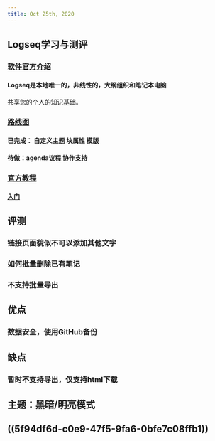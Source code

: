 ```yaml
---
title: Oct 25th, 2020
---
```


## Logseq学习与测评
### [软件官方介绍](https://logseq.com/blog/about )
#### Logseq是本地唯一的，非线性的，大纲组织和笔记本电脑
共享您的个人的知识基础。
### [路线图](https://github.com/logseq/logseq/projects/1)
#### 已完成： 自定义主题 块属性 模版
#### 待做：agenda议程 协作支持
### [官方教程](https://logseq.github.io/page/contents)
#### [入门](https://logseq.github.io/page/getting%2520started)
## 评测
### 链接页面貌似不可以添加其他文字
### 如何批量删除已有笔记
### 不支持批量导出
## 优点
### 数据安全，使用GitHub备份
## 缺点
### 暂时不支持导出，仅支持html下载
## 主题：黑暗/明亮模式
## ((5f94df6d-c0e9-47f5-9fa6-0bfe7c08ffb1))
##

